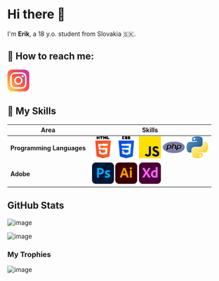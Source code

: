 # Hi there 👋

I'm **Erik**, a 18 y.o. student from Slovakia :slovakia:.

## :email: How to reach me:

<a href="https://www.instagram.com/_.estvrtecky._/">
<img src="assets/social/instagram.png" width="50">
</a>

## :brain: My Skills
| Area | Skills |
| --- | --- |
| **Programming Languages** | <img src="assets/languages/html.png" width="50"> <img src="assets/languages/css.png" width="50"> <img src="assets/languages/js.png" width="50"> <img src="assets/languages/php.png" width="50"> <img src="assets/languages/python.png" width="50"> |
| **Adobe** | <img src="assets/adobe/ps.png" width="50"> <img src="assets/adobe/ai.png" width="50"> <img src="assets/adobe/xd.png" width="50"> |

## GitHub Stats
![image](https://github-readme-stats-git-masterrstaa-rickstaa.vercel.app/api?username=StratenyNinja)

![image](https://github-readme-stats-git-masterrstaa-rickstaa.vercel.app/api/top-langs/?username=StratenyNinja&layout=compact)

### My Trophies
![image](https://github-profile-trophy.vercel.app/?username=StratenyNinja&theme=dark&no-frame=true&margin-w=30)

<!--
Here are some ideas to get you started:

- 🔭 I’m currently working on ...
- 🌱 I’m currently learning ...
- 👯 I’m looking to collaborate on ...
- 🤔 I’m looking for help with ...
- 💬 Ask me about ...
- 📫 How to reach me: ...
- 😄 Pronouns: ...
- ⚡ Fun fact: ...
-->
